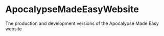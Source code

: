 # ApocalypseMadeEasyWebsite
The production and development versions of the Apocalypse Made Easy website
